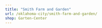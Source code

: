 ```yaml
---
title: "Smith Farm and Garden"
url: /oklahoma-city/smith-farm-and-garden/
shop: Garten-Center
---
```


